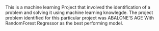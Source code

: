 This is a machine learning Project that involved the identification of a problem and solving it using machine learning knowlegde.
The project problem identified for this particular project was ABALONE'S AGE
With RandomForest Regressor as the best performing model. 

